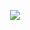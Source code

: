 <p align="center">
  <img src="https://user-images.githubusercontent.com/29285795/167232567-fdc3e795-7f60-4e9e-b439-c1cfbfdaf4d1.png">
</p>

